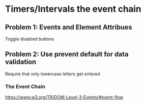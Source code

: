 # Timers/Intervals the event chain

## Problem 1: Events and Element Attribues
Toggle disabled buttons

## Problem 2: Use prevent default for data validation
Require that only lowercase letters get entered

### The Event Chain
https://www.w3.org/TR/DOM-Level-3-Events/#event-flow



